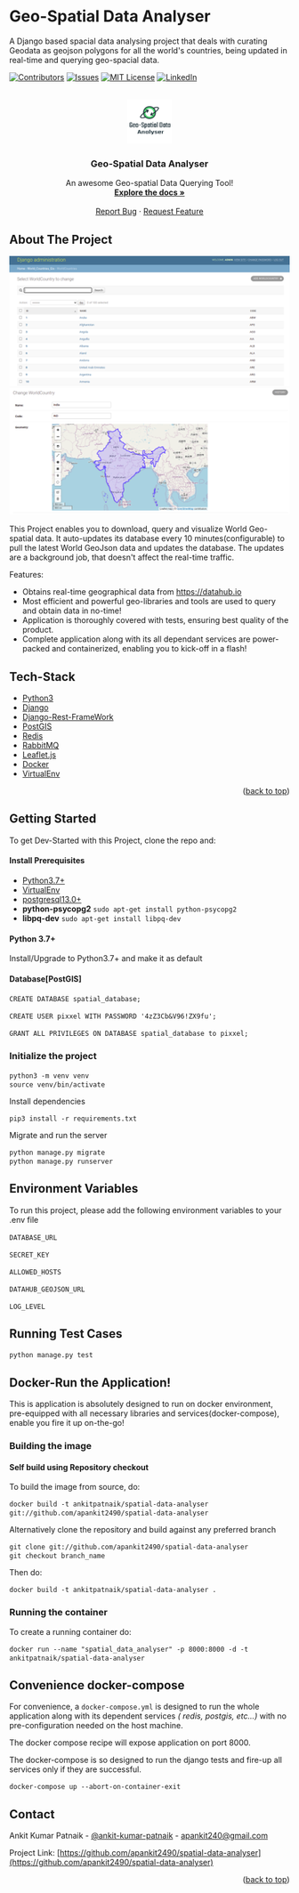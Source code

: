 # Geo-Spatial Data Analyser

A Django based spacial data analysing project that deals with curating Geodata as geojson polygons for all the world's
countries, being updated in real-time and querying geo-spacial data.

[![Contributors][contributors-shield]][contributors-url]
[![Issues][issues-shield]][issues-url]
[![MIT License][license-shield]][license-url]
[![LinkedIn][linkedin-shield]][linkedin-url]

<!-- PROJECT LOGO -->
<br />
<div align="center">
  <a href="https://github.com/apankit2490/spatial-data-analyser">
    <img src="static/images/logo.png" alt="Logo" width="80" height="80">
  </a>
  <h3 align="center">Geo-Spatial Data Analyser
</h3>

  <p align="center">
    An awesome Geo-spatial Data Querying Tool!
    <br />
    <a href="https://github.com/apankit2490/spatial-data-analyser"><strong>Explore the docs »</strong></a>
    <br />
    <br />
    <a href="https://github.com/apankit2490/spatial-data-analyser/issues">Report Bug</a>
    ·
    <a href="https://github.com/apankit2490/spatial-data-analyser/issues">Request Feature</a>
  </p>
</div>

<!-- ABOUT THE PROJECT -->

## About The Project

![Django Admin View][product-screenshot-1]
![Django Admin Detailed View][product-screenshot-2]

This Project enables you to download, query and visualize World Geo-spatial data. It auto-updates its database every 10
minutes(configurable) to pull the latest World GeoJson data and updates the database. The updates are a background job,
that doesn't affect the real-time traffic.

Features:

* Obtains real-time geographical data from https://datahub.io
* Most efficient and powerful geo-libraries and tools are used to query and obtain data in no-time!
* Application is thoroughly covered with tests, ensuring best quality of the product.
* Complete application along with its all dependant services are power-packed and containerized, enabling you to
  kick-off in a flash!

## Tech-Stack

* [Python3](https://www.python.org/downloads/)
* [Django](https://www.djangoproject.com/)
* [Django-Rest-FrameWork](https://www.django-rest-framework.org/)
* [PostGIS](https://postgis.net/)
* [Redis](https://redis.io/)
* [RabbitMQ](https://www.rabbitmq.com/)
* [Leaflet.js](https://leafletjs.com/)
* [Docker](https://www.docker.com/)
* [VirtualEnv](https://pypi.org/project/virtualenv/)

<p align="right">(<a href="#top">back to top</a>)</p>

<!-- GETTING STARTED -->

## Getting Started

To get Dev-Started with this Project, clone the repo and:

#### Install Prerequisites

- [Python3.7+](https://www.python.org/downloads/)
- [VirtualEnv](https://virtualenv.pypa.io/en/latest/)
- [postgresql13.0+](https://www.postgresql.org/docs/10/release-10-6.html)
- **python-psycopg2** `sudo apt-get install python-psycopg2`
- **libpq-dev** `sudo apt-get install libpq-dev`

#### Python 3.7+

Install/Upgrade to Python3.7+ and make it as default

#### Database[PostGIS]

`CREATE DATABASE spatial_database;`

`CREATE USER pixxel WITH PASSWORD '4zZ3Cb&V96!ZX9fu';`

`GRANT ALL PRIVILEGES ON DATABASE spatial_database to pixxel;`

### Initialize the project

```
python3 -m venv venv
source venv/bin/activate
```

Install dependencies

```
pip3 install -r requirements.txt
```

Migrate and run the server

```
python manage.py migrate
python manage.py runserver
```

## Environment Variables

To run this project, please add the following environment variables to your .env file

`DATABASE_URL`

`SECRET_KEY`

`ALLOWED_HOSTS`

`DATAHUB_GEOJSON_URL`

`LOG_LEVEL`

## Running Test Cases

```
python manage.py test
```

## Docker-Run the Application!

This is application is absolutely designed to run on docker environment, pre-equipped with all necessary libraries and
services(docker-compose), enable you fire it up on-the-go!

### Building the image

#### Self build using Repository checkout

To build the image from source, do:

```shell
docker build -t ankitpatnaik/spatial-data-analyser git://github.com/apankit2490/spatial-data-analyser
```

Alternatively clone the repository and build against any preferred branch

```shell
git clone git://github.com/apankit2490/spatial-data-analyser
git checkout branch_name
```

Then do:

```shell
docker build -t ankitpatnaik/spatial-data-analyser .
```

### Running the container

To create a running container do:

```shell
docker run --name "spatial_data_analyser" -p 8000:8000 -d -t ankitpatnaik/spatial-data-analyser
```

## Convenience docker-compose

For convenience, a ``docker-compose.yml`` is designed to run the whole application along with its dependent services *(
redis, postgis, etc...)* with no pre-configuration needed on the host machine.

The docker compose recipe will expose application on port 8000.

The docker-compose is so designed to run the django tests and fire-up all services only if they are successful.

```shell
docker-compose up --abort-on-container-exit 
```

<!-- CONTACT -->

## Contact

Ankit Kumar Patnaik - [@ankit-kumar-patnaik](https://linkedin.com/in/ankit-kumar-patnaik/) - apankit240@gmail.com

Project
Link: [https://github.com/apankit2490/spatial-data-analyser](https://github.com/apankit2490/spatial-data-analyser)

<p align="right">(<a href="#top">back to top</a>)</p>


[contributors-shield]: https://img.shields.io/badge/CONTRIBUTORS-1-brightgreen?style=for-the-badge

[contributors-url]: https://github.com/apankit2490/spatial-data-analyser/graphs/contributors

[issues-shield]: https://img.shields.io/github/issues/othneildrew/Best-README-Template.svg?style=for-the-badge

[issues-url]: https://github.com/othneildrew/Best-README-Template/issues

[license-shield]: https://img.shields.io/github/license/othneildrew/Best-README-Template.svg?style=for-the-badge

[license-url]: https://github.com/othneildrew/Best-README-Template/blob/master/LICENSE.txt

[linkedin-shield]: https://img.shields.io/badge/-LinkedIn-black.svg?style=for-the-badge&logo=linkedin&colorB=555

[linkedin-url]: https://linkedin.com/in/ankit-kumar-patnaik/

[product-screenshot-1]: static/images/screenshot_django_admin.png

[product-screenshot-2]: static/images/screenshot_dj_admin_detailed_view.png